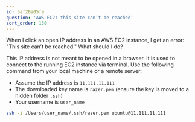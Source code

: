 ```yaml
---
id: 5af20a05fe
question: 'AWS EC2: this site can’t be reached'
sort_order: 130
---
```


When I click an open IP address in an AWS EC2 instance, I get an error: "This site can’t be reached." What should I do?

This IP address is not meant to be opened in a browser. It is used to connect to the running EC2 instance via terminal. Use the following command from your local machine or a remote server:

- Assume the IP address is `11.111.11.111`
- The downloaded key name is `razer.pem` (ensure the key is moved to a hidden folder `.ssh`)
- Your username is `user_name`

```bash
ssh -i /Users/user_name/.ssh/razer.pem ubuntu@11.111.11.111
```